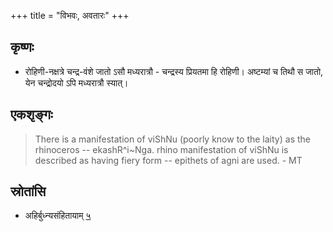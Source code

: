 +++
title = "विभवः, अवतारः"
+++



## कृष्णः
- रोहिणी-नक्षत्रे चन्द्र-वंशे जातो ऽसौ मध्यरात्रौ - चन्द्रस्य प्रियतमा हि रोहिणी। अष्टम्यां च तिथौ स जातो, येन चन्द्रोदयो ऽपि मध्यरात्रौ स्यात्।

## एकशृङ्गः
> There is a manifestation of viShNu (poorly know to the laity) as the rhinoceros -- ekashR^i~Nga. rhino manifestation of viShNu is described as having fiery form  -- epithets of agni are used. - MT

## स्रोतांसि
- अहिर्बुध्न्यसंहितायाम् [५](/AgamaH_vaiShNavaH/pAncharAtrAgamaH/ahirbudhnya-saMhitA/05_shuddha-sRShTi-varNanam/)
